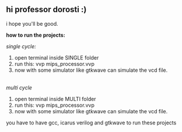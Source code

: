 ## hi professor dorosti :)
i hope you'll be good.

<p><b>how to run the projects:</b></p>
<i>
    single cycle:
</i>
    <ol>
        <li>open terminal inside SINGLE folder</li>
        <li>run this: vvp mips_processor.vvp</li>
        <li>now with some simulator like gtkwave can simulate the vcd file.</li>
    </ol>
<br>
  <i>multi cycle</i>
<ol>
    <li>open terminal inside MULTI folder</li>
    <li>run this: vvp mips_processor.vvp</li>
    <li>now with some simulator like gtkwave can simulate the vcd file.</li>
</ol>
<p>you have to have gcc, icarus verilog and gtkwave to run these projects</p>